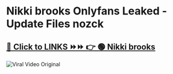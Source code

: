
 # Nikki brooks Onlyfans Leaked - Update Files nozck

## <h2><a href="https://clipsfans.com/Nikki_brooks&ref=git">🔗 Click to LINKS ⏩⏩ 👉 🟢 Nikki brooks </a></h2>

<a href="https://clipsfans.com/Nikki_brooks&ref=git" rel="nofollow" data-target="animated-image.originalLink"><img src="https://i.ibb.co.com/xMMVF88/686577567.gif" alt="Viral Video Original" style="max-width: 100%; display: inline-block;" data-target="animated-image.originalImage"></a>

